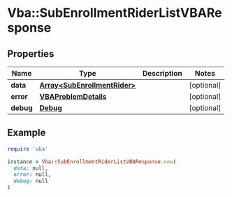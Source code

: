 # Vba::SubEnrollmentRiderListVBAResponse

## Properties

| Name | Type | Description | Notes |
| ---- | ---- | ----------- | ----- |
| **data** | [**Array&lt;SubEnrollmentRider&gt;**](SubEnrollmentRider.md) |  | [optional] |
| **error** | [**VBAProblemDetails**](VBAProblemDetails.md) |  | [optional] |
| **debug** | [**Debug**](Debug.md) |  | [optional] |

## Example

```ruby
require 'vba'

instance = Vba::SubEnrollmentRiderListVBAResponse.new(
  data: null,
  error: null,
  debug: null
)
```

